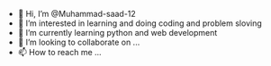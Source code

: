 - 👋 Hi, I’m @Muhammad-saad-12
- 👀 I’m interested in learning and doing coding and problem sloving
- 🌱 I’m currently learning python and web development
- 💞️ I’m looking to collaborate on ...
- 📫 How to reach me ...

<!---
Muhammad-saad-12/Muhammad-saad-12 is a ✨ special ✨ repository because its `README.md` (this file) appears on your GitHub profile.
You can click the Preview link to take a look at your changes.
--->
